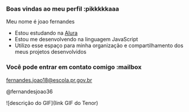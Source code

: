 ### Boas vindas ao meu perfil :pikkkkkaaa

Meu nome é joao fernandes

- Estou estudando na [Alura](https://www.alura.com.br)
- Estou me desenvolvendo na linguagem JavaScript
- Utilizo esse espaço para minha organização e compartilhamento dos meus projetos desenvolvidos

### Você pode entrar em contato comigo :mailbox

fernandes.joao18@escola.pr.gov.br

@fernandesjoao36

![descrição do GIF](link GIF do Tenor)
